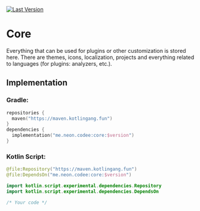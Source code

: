 [![Last Version](https://badge.kotlingang.fun/maven/me/neon/codee/core)](https://maven.kotlingang.fun/me/neon/codee/core)
# Core
Everything that can be used for plugins or other customization is stored here.
There are themes, icons, localization, projects and everything related to languages (for plugins: analyzers, etc.).
## Implementation
### Gradle:
```kotlin
repositories {
  maven("https://maven.kotlingang.fun")
}
dependencies {
  implementation("me.neon.codee:core:$version")
}
```
### Kotlin Script:
```kotlin
@file:Repository("https://maven.kotlingang.fun")
@file:DependsOn("me.neon.codee:core:$version")

import kotlin.script.experimental.dependencies.Repository
import kotlin.script.experimental.dependencies.DependsOn

/* Your code */
```
